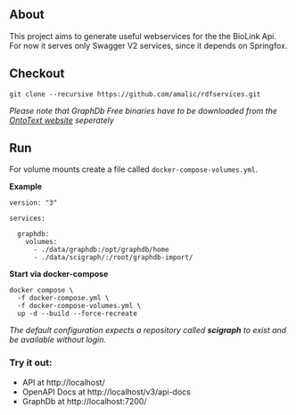 ## About
This project aims to generate useful webservices for the the BioLink Api.
For now it serves only Swagger V2 services, since it depends on Springfox.
## Checkout
```
git clone --recursive https://github.com/amalic/rdfservices.git
```
*Please note that GraphDb Free binaries have to be downloaded from the [OntoText website](https://www.ontotext.com/products/graphdb/graphdb-free/) seperately*
## Run
For volume mounts create a file called `docker-compose-volumes.yml`.

**Example**
```
version: "3"

services:

  graphdb:
    volumes:
      - ./data/graphdb:/opt/graphdb/home
      - ./data/scigraph/:/root/graphdb-import/
```
**Start via docker-compose**
```
docker compose \
  -f docker-compose.yml \
  -f docker-compose-volumes.yml \
  up -d --build --force-recreate
```
*The default configuration expects a repository called **scigraph** to exist and be available without login.*

### Try it out: 
- API at http://localhost/
- OpenAPI Docs at http://localhost/v3/api-docs
- GraphDb at http://localhost:7200/

